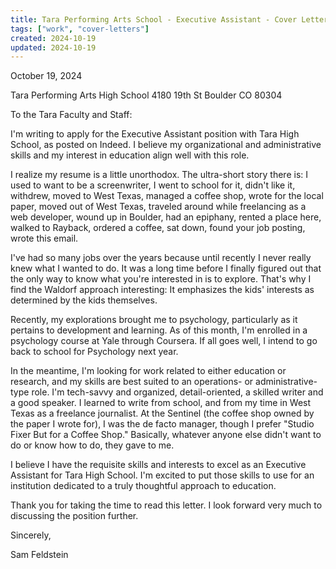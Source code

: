 ```yaml
---
title: Tara Performing Arts School - Executive Assistant - Cover Letter
tags: ["work", "cover-letters"]
created: 2024-10-19
updated: 2024-10-19
---
```


October 19, 2024

Tara Performing Arts High School
4180 19th St
Boulder CO 80304

To the Tara Faculty and Staff:

I'm writing to apply for the Executive Assistant position with Tara High School, as posted on Indeed. I believe my organizational and administrative skills and my interest in education align well with this role.

I realize my resume is a little unorthodox. The ultra-short story there is: I used to want to be a screenwriter, I went to school for it, didn't like it, withdrew, moved to West Texas, managed a coffee shop, wrote for the local paper, moved out of West Texas, traveled around while freelancing as a web developer, wound up in Boulder, had an epiphany, rented a place here, walked to Rayback, ordered a coffee, sat down, found your job posting, wrote this email.

I've had so many jobs over the years because until recently I never really knew what I wanted to do. It was a long time before I finally figured out that the only way to know what you're interested in is to explore. That's why I find the Waldorf approach interesting: It emphasizes the kids' interests as determined by the kids themselves.

Recently, my explorations brought me to psychology, particularly as it pertains to development and learning. As of this month, I'm enrolled in a psychology course at Yale through Coursera. If all goes well, I intend to go back to school for Psychology next year.

In the meantime, I'm looking for work related to either education or research, and my skills are best suited to an operations- or administrative-type role. I'm tech-savvy and organized, detail-oriented, a skilled writer and a good speaker. I learned to write from school, and from my time in West Texas as a freelance journalist. At the Sentinel (the coffee shop owned by the paper I wrote for), I was the de facto manager, though I prefer "Studio Fixer But for a Coffee Shop." Basically, whatever anyone else didn't want to do or know how to do, they gave to me.

I believe I have the requisite skills and interests to excel as an Executive Assistant for Tara High School. I'm excited to put those skills to use for an institution dedicated to a truly thoughtful approach to education.

Thank you for taking the time to read this letter. I look forward very much to discussing the position further.

Sincerely,

Sam Feldstein
